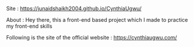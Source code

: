 Site :  https://junaidshaikh2004.github.io/CynthiaUgwu/

   About :
Hey there, this a front-end based project which I made to practice my front-end skills 

   Following is the site of the official website :
https://cynthiaugwu.com/
